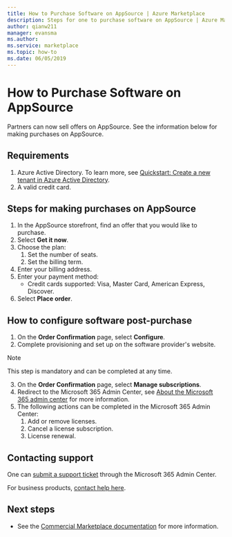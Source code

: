 ```yaml
---
title: How to Purchase Software on AppSource | Azure Marketplace
description: Steps for one to purchase software on AppSource | Azure Marketplace. 
author: qianw211
manager: evansma
ms.author:  
ms.service: marketplace 
ms.topic: how-to
ms.date: 06/05/2019
---
```


# How to Purchase Software on AppSource

Partners can now sell offers on AppSource.  See the information below for making purchases on AppSource.

## Requirements

1. Azure Active Directory. To learn more, see [Quickstart: Create a new tenant in Azure Active Directory](https://docs.microsoft.com/azure/active-directory/fundamentals/active-directory-access-create-new-tenant).
1. A valid credit card.

## Steps for making purchases on AppSource

1. In the AppSource storefront, find an offer that you would like to purchase.
1. Select **Get it now**.
1. Choose the plan:
    1. Set the number of seats.
    1. Set the billing term.
1. Enter your billing address.
1. Enter your payment method:
    * Credit cards supported: Visa, Master Card, American Express, Discover.
1. Select **Place order**.

## How to configure software post-purchase

1. On the **Order Confirmation** page, select **Configure**.
1. Complete provisioning and set up on the software provider's website.

>[!Note]
>This step is mandatory and can be completed at any time.

3. On the **Order Confirmation** page, select **Manage subscriptions**.
1. Redirect to the Microsoft 365 Admin Center, see [About the Microsoft 365 admin center](https://docs.microsoft.com/office365/admin/admin-overview/about-the-admin-center?view=o365-worldwide) for more information.
1. The following actions can be completed in the Microsoft 365 Admin Center:
    1. Add or remove licenses.
    1. Cancel a license subscription.
    1. License renewal.

## Contacting support

One can [submit a support ticket](https://admin.microsoft.com/Adminportal/Home?source=applauncher#/homepage) through the Microsoft 365 Admin Center.

For business products, [contact help here](https://docs.microsoft.com/office365/admin/contact-support-for-business-products?view=o365-worldwide&tabs=phone).

## Next steps

- See the [Commercial Marketplace documentation](https://docs.microsoft.com/azure/marketplace/partner-center-portal/commercial-marketplace-overview) for more information.
